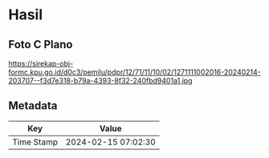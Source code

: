 # Hasil

## Foto C Plano

https://sirekap-obj-formc.kpu.go.id/d0c3/pemilu/pdpr/12/71/11/10/02/1271111002016-20240214-203707--f3d7e318-b79a-4393-8f32-240fbd9401a1.jpg


## Metadata

| Key        | Value               |
| ---------- | ------------------- |
| Time Stamp | 2024-02-15 07:02:30 |



